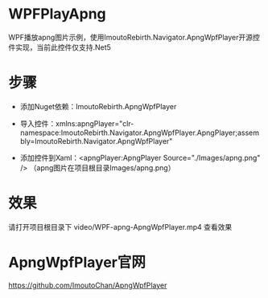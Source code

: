 # WPFPlayApng
WPF播放apng图片示例，使用ImoutoRebirth.Navigator.ApngWpfPlayer开源控件实现，当前此控件仅支持.Net5

# 步骤

* 添加Nuget依赖：ImoutoRebirth.ApngWpfPlayer

* 导入控件：xmlns:apngPlayer="clr-namespace:ImoutoRebirth.Navigator.ApngWpfPlayer.ApngPlayer;assembly=ImoutoRebirth.Navigator.ApngWpfPlayer"

* 添加控件到Xaml：<apngPlayer:ApngPlayer Source="./Images/apng.png" />    （apng图片在项目根目录Images/apng.png）

# 效果

请打开项目根目录下 video/WPF-apng-ApngWpfPlayer.mp4 查看效果


# ApngWpfPlayer官网

https://github.com/ImoutoChan/ApngWpfPlayer